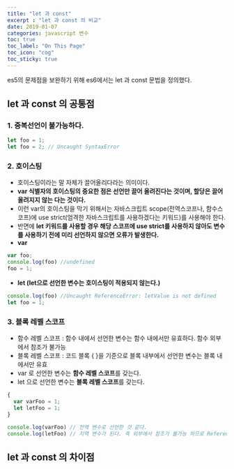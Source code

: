 ```yaml
---
title: "let 과 const"
excerpt : "let 과 const 의 비교"
date: 2019-01-07
categories: javascript 변수
toc: true
toc_label: "On This Page"
toc_icon: "cog"
toc_sticky: true
---
```


es5의 문제점을 보완하기 위해 es6에서는 let 과 const 문법을 정의했다.

## let 과 const 의 공통점
### 1. 중복선언이 불가능하다.
  ```js
  let foo = 1;
  let foo = 2; // Uncaught SyntaxError
  ```
  
### 2. 호이스팅
  - 호이스팅이라는 말 자체가 끌어올리다라는 의미이다.
  - **var 식별자의 호이스팅의 중요한 점은 선언만 끌어 올려진다는 것이며, 할당은 끌어올려지지 않는 다는 것이다.**
  - 이런 var의 호이스팅을 막기 위해서는 자바스크립트 scope(전역스코프나, 함수스코프)에 use strict(엄격한 자바스크립트를 사용하겠다는 키워드)를 사용해야 한다. 
  - 반면에 **let 키워드를 사용할 경우 해당 스코프에 use strict를 사용하지 않아도 변수를 사용하기 전에 미리 선언하지 않으면 오류가 발생한다.**
  - **var**
  ```js
  var foo;
  console.log(foo) //undefined
  foo = 1;
  ```
  - **let (let으로 선언한 변수는 호이스팅이 적용되지 않는다.)**
  ```js
  console.log(foo) //Uncaught ReferenceError: letValue is not defined
  let foo = 1;
  ```
  
### 3. 블록 레벨 스코프
  - 함수 레벨 스코프 : 함수 내에서 선언한 변수는 함수 내에서만 유효하다. 함수 외부에서 참조가 불가능
  - 블록 레벨 스코프 : 코드 블록 { }을 기준으로 블록 내부에서 선언한 변수는 블록 내에서만 유효
  - var 로 선언한 변수는 **함수 레벨 스코프**를 갖는다.
  - let 으로 선언한 변수는 **블록 레벨 스코프**를 갖는다.
  
  ```js
  {
    var varFoo = 1;
    let letFoo = 1;
  }
  
  console.log(varFoo) // 전역 변수로 선언한 것 같다.
  console.log(letFoo) // 지역 변수가 된다. 즉 외부에서 참조가 불가능 하므로 Reference Error 가 발생
  ```
    
  
## let 과 const 의 차이점
